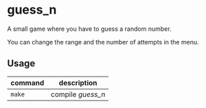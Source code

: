 # guess_n
A small game where you have to guess a random number.

You can change the range and the number of attempts in the menu.

## Usage

| command | description |
| ------- | ----------- |
| `make` | compile *guess_n* |
